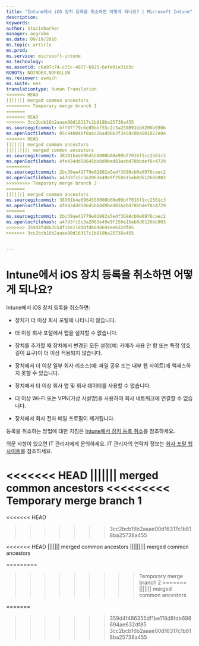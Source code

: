 ```yaml
---
title: "Intune에서 iOS 장치 등록을 취소하면 어떻게 되나요? | Microsoft Intune"
description: 
keywords: 
author: Staciebarker
manager: angrobe
ms.date: 09/19/2016
ms.topic: article
ms.prod: 
ms.service: microsoft-intune
ms.technology: 
ms.assetid: c6a97c74-c35c-4977-b925-6efe01e31d3c
ROBOTS: NOINDEX,NOFOLLOW
ms.reviewer: esmich
ms.suite: ems
translationtype: Human Translation
<<<<<<< HEAD
||||||| merged common ancestors
<<<<<<<<< Temporary merge branch 1
=======
<<<<<<< HEAD
>>>>>>> 3cc2bcb16b2aaae00d16317c1b818ba25738a455
ms.sourcegitcommit: bff97f79c6e88bbf55c2c3a259891bb6206b690b
ms.openlocfilehash: 05c94004bf8a4c26ad8063f3e5dc0ba581022e0a
<<<<<<< HEAD
||||||| merged common ancestors
||||||||| merged common ancestors
ms.sourcegitcommit: 38301b4e6964550008b08e99bf7016f1cc2561c3
ms.openlocfilehash: 4fe434dd58645bb0d9bed83aebd78bbdef8c4729
=========
ms.sourcegitcommit: 2bc39ae41779e02882a5edf3698cb0e6976caec2
ms.openlocfilehash: a47d3fc5c3a2063e49e9f250e15eb8d6126bb903
>>>>>>>>> Temporary merge branch 2
=======
||||||| merged common ancestors
ms.sourcegitcommit: 38301b4e6964550008b08e99bf7016f1cc2561c3
ms.openlocfilehash: 4fe434dd58645bb0d9bed83aebd78bbdef8c4729
=======
ms.sourcegitcommit: 2bc39ae41779e02882a5edf3698cb0e6976caec2
ms.openlocfilehash: a47d3fc5c3a2063e49e9f250e15eb8d6126bb903
>>>>>>> 359d4f486355df1be118d8fdb698694ae632df85
>>>>>>> 3cc2bcb16b2aaae00d16317c1b818ba25738a455


---
```



# Intune에서 iOS 장치 등록을 취소하면 어떻게 되나요?

Intune에서 iOS 장치 등록을 취소하면:

-   장치가 더 이상 회사 포털에 나타나지 않습니다.

-   더 이상 회사 포털에서 앱을 설치할 수 없습니다.

-   장치를 추가할 때 장치에서 변경된 모든 설정(예: 카메라 사용 안 함 또는 특정 암호 길이 요구)이 더 이상 적용되지 않습니다.

-   장치에서 더 이상 일부 회사 리소스(예: 파일 공유 또는 내부 웹 사이트)에 액세스하지 못할 수 있습니다.

-   장치에서 더 이상 회사 앱 및 회사 데이터를 사용할 수 없습니다.

-   더 이상 Wi-Fi 또는 VPN(가상 사설망)을 사용하여 회사 네트워크에 연결할 수 없습니다.

-   장치에서 회사 전자 메일 프로필이 제거됩니다.

등록을 취소하는 방법에 대한 지침은 [Intune에서 장치 등록 취소](unenroll-your-device-from-intune-ios.md)를 참조하세요.

의문 사항이 있으면 IT 관리자에게 문의하세요. IT 관리자의 연락처 정보는 [회사 포털 웹 사이트](http://portal.manage.microsoft.com)를 참조하세요.





<<<<<<< HEAD
||||||| merged common ancestors
<<<<<<<<< Temporary merge branch 1
=======
<<<<<<< HEAD
>>>>>>> 3cc2bcb16b2aaae00d16317c1b818ba25738a455
<!--HONumber=Sep16_HO3-->
<<<<<<< HEAD
||||||| merged common ancestors
||||||||| merged common ancestors
<!--HONumber=Aug16_HO5-->
=========
<!--HONumber=Oct16_HO3-->
>>>>>>>>> Temporary merge branch 2
=======
||||||| merged common ancestors
<!--HONumber=Aug16_HO5-->
=======
<!--HONumber=Oct16_HO3-->
>>>>>>> 359d4f486355df1be118d8fdb698694ae632df85
>>>>>>> 3cc2bcb16b2aaae00d16317c1b818ba25738a455


